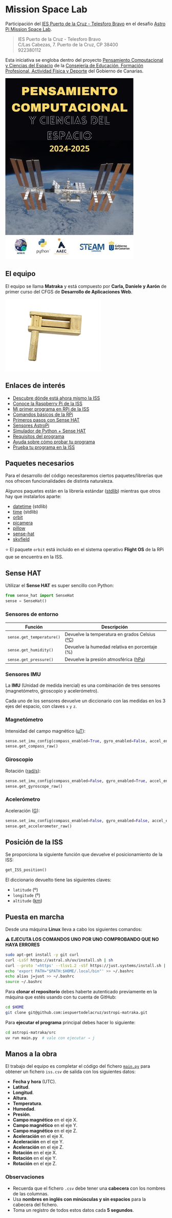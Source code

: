 # Mission Space Lab

Participación del [IES Puerto de la Cruz - Telesforo Bravo](https://www3.gobiernodecanarias.org/medusa/edublog/iespuertodelacruztelesforobravo/) en el desafío [Astro Pi Mission Space Lab](https://astro-pi.org/mission-space-lab).

> IES Puerto de la Cruz - Telesforo Bravo  
> C/Las Cabezas, 7. Puerto de la Cruz, CP 38400  
> 922380112

Esta iniciativa se engloba dentro del proyecto [Pensamiento Computacional y Ciencias del Espacio](docs/presentacion-pcce.pdf) de la [Consejería de Educación, Formación Profesional, Actividad Física y Deporte](https://www.gobiernodecanarias.org/educacion/web/programas-redes-educativas/redes-educativas/red-canarias-innovas/steam/convocatorias/proyecto-pensamiento-computacional-y-ciencias-del-espacio/index.html) del Gobierno de Canarias.

![Pensamiento Computacional y Ciencias del Espacio](images/cartel-pcce.jpg)

## El equipo

El equipo se llama **Matraka** y está compuesto por **Carla, Daniele y Aarón** de primer curso del CFGS de **Desarrollo de Aplicaciones Web**.

![Matraca](images/matraca.png)

## Enlaces de interés

- [Descubre dónde está ahora mismo la ISS](https://www.esa.int/Science_Exploration/Human_and_Robotic_Exploration/International_Space_Station/Where_is_the_International_Space_Station)
- [Conoce la Raspberry Pi de la ISS](https://www.youtube.com/watch?v=Dyn4kYYJbIY)
- [Mi primer programa en RPi de la ISS](https://www.youtube.com/watch?v=pyhjdBbbrQw)
- [Comandos básicos de la RPi](https://view.genially.com/5ea5af9f63183e0d9437b732/horizontal-infographic-timeline-astropi-mision-zero)
- [Primeros pasos con Sense HAT](https://projects.raspberrypi.org/en/projects/getting-started-with-the-sense-hat/0)
- [Sensores AstroPi](https://astro-pi.org/about/the-sensors)
- [Simulador de Python + Sense HAT](https://trinket.io/sense-hat)
- [Requisitos del programa](https://astro-pi.org/mission-space-lab/rulebook)
- [Ayuda sobre cómo probar tu programa](https://projects.raspberrypi.org/en/projects/mission-space-lab-creator-guide/5)
- [Prueba tu programa en la ISS](https://missions.astro-pi.org/msl/replay-tool)

## Paquetes necesarios

Para el desarrollo del código necesitaremos ciertos paquetes/librerías que nos ofrecen funcionalidades de distinta naturaleza.

Algunos paquetes están en la librería estándar ([stdlib](https://docs.python.org/es/3.13/library/index.html)) mientras que otros hay que instalarlos aparte:

- [datetime](https://docs.python.org/es/3.13/library/datetime.html) (stdlib)
- [time](https://docs.python.org/es/3.13/library/time.html) (stdlib)
- [orbit](https://github.com/0Pyonier1/G-_in_Space_Astro_Pi/issues/1)
- [picamera](https://picamera.readthedocs.io/en/release-1.13/)
- [pillow](https://pillow.readthedocs.io/en/stable/)
- [sense-hat](https://pythonhosted.org/sense-hat/)
- [skyfield](https://rhodesmill.org/skyfield/)

⭐ El paquete `orbit` está incluido en el sistema operativo **Flight OS** de la RPi que se encuentra en la ISS.

## Sense HAT

Utilizar el **Sense HAT** es super sencillo con Python:

```python
from sense_hat import SenseHat
sense = SenseHat()
```

### Sensores de entorno

| Función                   | Descripción                                                                                                |
| ------------------------- | ---------------------------------------------------------------------------------------------------------- |
| `sense.get_temperature()` | Devuelve la temperatura en grados Celsius ([ºC](https://www.convertworld.com/es/temperatura/celsius.html)) |
| `sense.get_humidity()`    | Devuelve la humedad relativa en porcentaje (%)                                                             |
| `sense.get_pressure()`    | Devuelve la presión atmosférica ([hPa](https://www.convertworld.com/es/presion/hectopascal.html))          |

### Sensores IMU

La **IMU** (Unidad de medida inercial) es una combinación de tres sensores (magnetómetro, giroscopio y acelerómetro).

Cada uno de los sensores devuelve un diccionario con las medidas en los 3 ejes del espacio, con claves `x` `y` `z`.

### Magnetómetro

Intensidad del campo magnético ([µT](https://www.convertworld.com/es/induccion-magnetica/microtesla.html)):

```python
sense.set_imu_config(compass_enabled=True, gyro_enabled=False, accel_enabled=False)
sense.get_compass_raw()
```

### Giroscopio

Rotación ([rad/s](https://www.convertworld.com/es/frecuencia/radianes-por-segundo.html)):

```python
sense.set_imu_config(compass_enabled=False, gyro_enabled=True, accel_enabled=False)
sense.get_gyroscope_raw()
```

### Acelerómetro

Aceleración ([G](https://www.convertworld.com/es/aceleracion/fuerza-g.html)):

```python
sense.set_imu_config(compass_enabled=False, gyro_enabled=False, accel_enabled=True)
sense.get_accelerometer_raw()
```

## Posición de la ISS

Se proporciona la siguiente función que devuelve el posicionamiento de la ISS:

```python
get_ISS_position()
```

El diccionario devuelto tiene las siguientes claves:

- `latitude` (º)
- `longitude` (º)
- `altitude` ([km](https://www.convertworld.com/es/longitud/kilometro.html))

## Puesta en marcha

Desde una máquina **Linux** lleva a cabo los siguientes comandos:

**⚠️ EJECUTA LOS COMANDOS UNO POR UNO COMPROBANDO QUE NO HAYA ERRORES**

```bash
sudo apt-get install -y git curl
curl -LsSf https://astral.sh/uv/install.sh | sh
curl --proto '=https' --tlsv1.2 -sSf https://just.systems/install.sh | bash -s -- --to ~/.local/bin
echo 'export PATH="$PATH:$HOME/.local/bin"' >> ~/.bashrc
echo alias j=just >> ~/.bashrc
source ~/.bashrc
```

Para **clonar el repositorio** debes haberte autenticado previamente en la máquina que estés usando con tu cuenta de GitHub:

```bash
cd $HOME
git clone git@github.com:iespuertodelacruz/astropi-matraka.git
```

Para **ejecutar el programa** principal debes hacer lo siguiente:

```bash
cd astropi-matraka/src
uv run main.py  # vale con ejecutar → j
```

## Manos a la obra

El trabajo del equipo es completar el código del fichero [`main.py`](src/main.py) para obtener un fichero `iss.csv` de salida con los siguientes datos:

- **Fecha y hora** (UTC).
- **Latitud**.
- **Longitud**.
- **Altura**.
- **Temperatura**.
- **Humedad**.
- **Presión**.
- **Campo magnético** en el eje X.
- **Campo magnético** en el eje Y.
- **Campo magnético** en el eje Z.
- **Aceleración** en el eje X.
- **Aceleración** en el eje Y.
- **Aceleración** en el eje Z.
- **Rotación** en el eje X.
- **Rotación** en el eje Y.
- **Rotación** en el eje Z.

### Observaciones

- Recuerda que el fichero `.csv` debe tener una **cabecera** con los nombres de las columnas.
- Usa **nombres en inglés con minúsculas y sin espacios** para la cabecera del fichero.
- Toma un registro de todos estos datos cada **5 segundos**.
